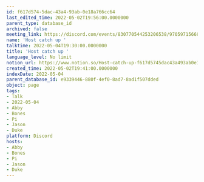 ```yaml
---
id: f617d574-5dac-43a4-93ab-0e18a766cc64
last_edited_time: 2022-05-02T19:56:00.0000000
parent_type: database_id
archived: false
meeting_link: https://discord.com/events/830770544253206538/970597156681568276
name: 'Host catch up '
talktime: 2022-05-04T19:30:00.0000000
title: 'Host catch up '
language_level: No limit
notion_url: https://www.notion.so/Host-catch-up-f617d5745dac43a493ab0e18a766cc64
created_time: 2022-05-02T19:41:00.0000000
indexDate: 2022-05-04
parent_database_id: e9339446-880f-4ef0-8ad7-8ad1f507dded
object: page
tags:
- Talk
- 2022-05-04
- Abby
- Bones
- Pi
- Jason
- Duke
platform: Discord
hosts:
- Abby
- Bones
- Pi
- Jason
- Duke
---
```






